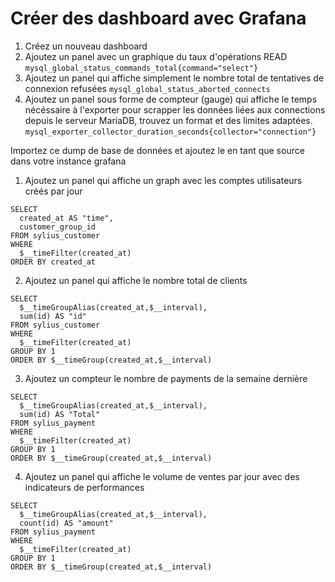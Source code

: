 # Créer des dashboard avec Grafana

1. Créez un nouveau dashboard
2. Ajoutez un panel avec un graphique du taux d'opérations READ
`mysql_global_status_commands_total{command="select"}`
3. Ajoutez un panel qui affiche simplement le nombre total de tentatives de connexion refusées
`mysql_global_status_aborted_connects`
4. Ajoutez un panel sous forme de compteur (gauge) qui affiche le temps nécéssaire à l'exporter pour scrapper les données liées aux connections depuis le serveur MariaDB, trouvez un format et des limites adaptées.
`mysql_exporter_collector_duration_seconds{collector="connection"}`



Importez ce dump de base de données et ajoutez le en tant que source dans votre instance grafana

1. Ajoutez un panel qui affiche un graph avec les comptes utilisateurs créés par jour
```
SELECT
  created_at AS "time",
  customer_group_id
FROM sylius_customer
WHERE
  $__timeFilter(created_at)
ORDER BY created_at
```
2. Ajoutez un panel qui affiche le nombre total de clients
```
SELECT
  $__timeGroupAlias(created_at,$__interval),
  sum(id) AS "id"
FROM sylius_customer
WHERE
  $__timeFilter(created_at)
GROUP BY 1
ORDER BY $__timeGroup(created_at,$__interval)
```
3. Ajoutez un compteur le nombre de payments de la semaine dernière
```
SELECT
  $__timeGroupAlias(created_at,$__interval),
  sum(id) AS "Total"
FROM sylius_payment
WHERE
  $__timeFilter(created_at)
GROUP BY 1
ORDER BY $__timeGroup(created_at,$__interval)
```
4. Ajoutez un panel qui affiche le volume de ventes par jour avec des indicateurs de performances
```
SELECT
  $__timeGroupAlias(created_at,$__interval),
  count(id) AS "amount"
FROM sylius_payment
WHERE
  $__timeFilter(created_at)
GROUP BY 1
ORDER BY $__timeGroup(created_at,$__interval)
```